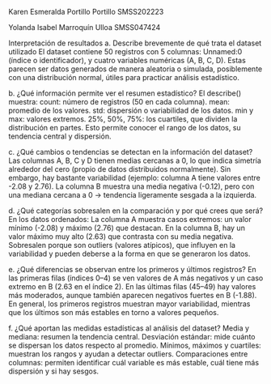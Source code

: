 Karen Esmeralda Portillo Portillo SMSS202223


Yolanda Isabel Marroquín Ulloa SMSS047424

Interpretación de resultados
a. Describe brevemente de qué trata el dataset utilizado
El dataset contiene 50 registros con 5 columnas: Unnamed:0 (índice o identificador), y cuatro variables numéricas (A, B, C, D). Estas parecen ser datos generados de manera aleatoria o simulada, posiblemente con una distribución normal, útiles para practicar análisis estadístico.

b. ¿Qué información permite ver el resumen estadístico?
El describe() muestra:
count: número de registros (50 en cada columna).
mean: promedio de los valores.
std: dispersión o variabilidad de los datos.
min y max: valores extremos.
25%, 50%, 75%: los cuartiles, que dividen la distribución en partes.
Esto permite conocer el rango de los datos, su tendencia central y dispersión.

c. ¿Qué cambios o tendencias se detectan en la información del dataset?
Las columnas A, B, C y D tienen medias cercanas a 0, lo que indica simetría alrededor del cero (propio de datos distribuidos normalmente).
Sin embargo, hay bastante variabilidad (ejemplo: columna A tiene valores entre -2.08 y 2.76).
La columna B muestra una media negativa (-0.12), pero con una mediana cercana a 0 → tendencia ligeramente sesgada a la izquierda.

d. ¿Qué categorías sobresalen en la comparación y por qué crees que será?
En los datos ordenados:
La columna A muestra casos extremos: un valor mínimo (-2.08) y máximo (2.76) que destacan.
En la columna B, hay un valor máximo muy alto (2.63) que contrasta con su media negativa.
Sobresalen porque son outliers (valores atípicos), que influyen en la variabilidad y pueden deberse a la forma en que se generaron los datos.

e. ¿Qué diferencias se observan entre los primeros y últimos registros?
En las primeras filas (índices 0–4) se ven valores de A más negativos y un caso extremo en B (2.63 en el índice 2).
En las últimas filas (45–49) hay valores más moderados, aunque también aparecen negativos fuertes en B (-1.88).
En general, los primeros registros muestran mayor variabilidad, mientras que los últimos son más estables en torno a valores pequeños.

f. ¿Qué aportan las medidas estadísticas al análisis del dataset?
Media y mediana: resumen la tendencia central.
Desviación estándar: mide cuánto se dispersan los datos respecto al promedio.
Mínimos, máximos y cuartiles: muestran los rangos y ayudan a detectar outliers.
Comparaciones entre columnas: permiten identificar cuál variable es más estable, cuál tiene más dispersión y si hay sesgos.

